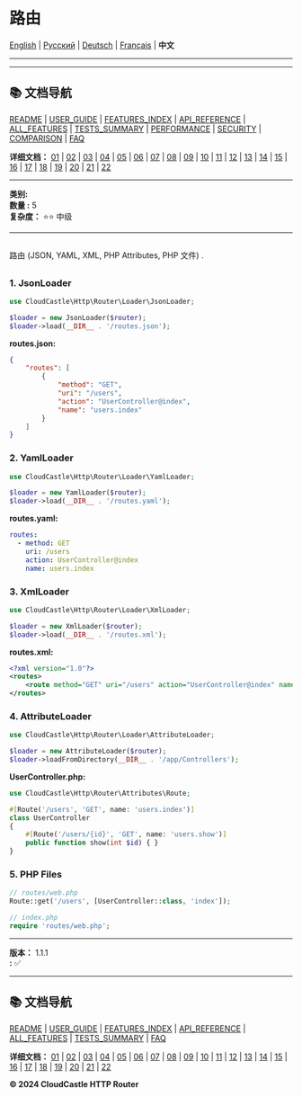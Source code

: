 #  路由

[English](../en/features/16_LOADERS.md) | [Русский](../ru/features/16_LOADERS.md) | [Deutsch](../de/features/16_LOADERS.md) | [Français](../fr/features/16_LOADERS.md) | **中文**

---



---

## 📚 文档导航

[README](../../README.md) | [USER_GUIDE](../USER_GUIDE.md) | [FEATURES_INDEX](../FEATURES_INDEX.md) | [API_REFERENCE](../API_REFERENCE.md) | [ALL_FEATURES](../ALL_FEATURES.md) | [TESTS_SUMMARY](../TESTS_SUMMARY.md) | [PERFORMANCE](../PERFORMANCE_ANALYSIS.md) | [SECURITY](../SECURITY_REPORT.md) | [COMPARISON](../COMPARISON.md) | [FAQ](../FAQ.md)

**详细文档：** [01](01_BASIC_ROUTING.md) | [02](02_ROUTE_PARAMETERS.md) | [03](03_ROUTE_GROUPS.md) | [04](04_RATE_LIMITING.md) | [05](05_IP_FILTERING.md) | [06](06_MIDDLEWARE.md) | [07](07_NAMED_ROUTES.md) | [08](08_TAGS.md) | [09](09_HELPER_FUNCTIONS.md) | [10](10_ROUTE_SHORTCUTS.md) | [11](11_ROUTE_MACROS.md) | [12](12_URL_GENERATION.md) | [13](13_EXPRESSION_LANGUAGE.md) | [14](14_CACHING.md) | [15](15_PLUGINS.md) | [16](16_LOADERS.md) | [17](17_PSR_SUPPORT.md) | [18](18_ACTION_RESOLVER.md) | [19](19_STATISTICS.md) | [20](20_SECURITY.md) | [21](21_EXCEPTIONS.md) | [22](22_CLI_TOOLS.md)

---


**类别:**   
**数量 :** 5  
**复杂度：** ⭐⭐ 中级 

---

## 

   路由    (JSON, YAML, XML, PHP Attributes, PHP 文件)   .

##  

### 1. JsonLoader

```php
use CloudCastle\Http\Router\Loader\JsonLoader;

$loader = new JsonLoader($router);
$loader->load(__DIR__ . '/routes.json');
```

**routes.json:**
```json
{
    "routes": [
        {
            "method": "GET",
            "uri": "/users",
            "action": "UserController@index",
            "name": "users.index"
        }
    ]
}
```

### 2. YamlLoader

```php
use CloudCastle\Http\Router\Loader\YamlLoader;

$loader = new YamlLoader($router);
$loader->load(__DIR__ . '/routes.yaml');
```

**routes.yaml:**
```yaml
routes:
  - method: GET
    uri: /users
    action: UserController@index
    name: users.index
```

### 3. XmlLoader

```php
use CloudCastle\Http\Router\Loader\XmlLoader;

$loader = new XmlLoader($router);
$loader->load(__DIR__ . '/routes.xml');
```

**routes.xml:**
```xml
<?xml version="1.0"?>
<routes>
    <route method="GET" uri="/users" action="UserController@index" name="users.index"/>
</routes>
```

### 4. AttributeLoader

```php
use CloudCastle\Http\Router\Loader\AttributeLoader;

$loader = new AttributeLoader($router);
$loader->loadFromDirectory(__DIR__ . '/app/Controllers');
```

**UserController.php:**
```php
use CloudCastle\Http\Router\Attributes\Route;

#[Route('/users', 'GET', name: 'users.index')]
class UserController
{
    #[Route('/users/{id}', 'GET', name: 'users.show')]
    public function show(int $id) { }
}
```

### 5. PHP Files

```php
// routes/web.php
Route::get('/users', [UserController::class, 'index']);

// index.php
require 'routes/web.php';
```

---

**版本：** 1.1.1  
**:** ✅  


---

## 📚 文档导航

[README](../../README.md) | [USER_GUIDE](../USER_GUIDE.md) | [FEATURES_INDEX](../FEATURES_INDEX.md) | [API_REFERENCE](../API_REFERENCE.md) | [ALL_FEATURES](../ALL_FEATURES.md) | [TESTS_SUMMARY](../TESTS_SUMMARY.md) | [FAQ](../FAQ.md)

**详细文档：** [01](01_BASIC_ROUTING.md) | [02](02_ROUTE_PARAMETERS.md) | [03](03_ROUTE_GROUPS.md) | [04](04_RATE_LIMITING.md) | [05](05_IP_FILTERING.md) | [06](06_MIDDLEWARE.md) | [07](07_NAMED_ROUTES.md) | [08](08_TAGS.md) | [09](09_HELPER_FUNCTIONS.md) | [10](10_ROUTE_SHORTCUTS.md) | [11](11_ROUTE_MACROS.md) | [12](12_URL_GENERATION.md) | [13](13_EXPRESSION_LANGUAGE.md) | [14](14_CACHING.md) | [15](15_PLUGINS.md) | [16](16_LOADERS.md) | [17](17_PSR_SUPPORT.md) | [18](18_ACTION_RESOLVER.md) | [19](19_STATISTICS.md) | [20](20_SECURITY.md) | [21](21_EXCEPTIONS.md) | [22](22_CLI_TOOLS.md)

**© 2024 CloudCastle HTTP Router**
